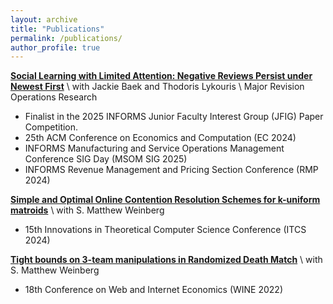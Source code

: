 ```yaml
---
layout: archive
title: "Publications"
permalink: /publications/
author_profile: true
---
```


<!-- <h2 style="font-size:28px;">Working Papers</h2>
**Optimal Exploration of New Products under Assortment Decisions**\\
with Jackie Baek and Thodoris Lykouris  -->


<!-- <h2 style="font-size:28px;">Publications</h2> -->
[**Social Learning with Limited Attention: Negative Reviews Persist under Newest First**](https://arxiv.org/abs/2406.06929) \\
with Jackie Baek and Thodoris Lykouris \\
Major Revision Operations Research
- Finalist in the 2025 INFORMS Junior Faculty Interest Group (JFIG) Paper Competition. 
- 25th ACM Conference on Economics and Computation (EC 2024)
- INFORMS Manufacturing and Service Operations Management Conference SIG Day (MSOM SIG 2025)
- INFORMS Revenue Management and Pricing Section Conference (RMP 2024)


[**Simple and Optimal Online Contention Resolution Schemes for k-uniform matroids**](https://arxiv.org/abs/2309.10078) \\
with S. Matthew Weinberg
- 15th Innovations in Theoretical Computer Science Conference (ITCS 2024)

[**Tight bounds on 3-team manipulations in Randomized Death Match**](https://arxiv.org/abs/2301.07862) \\
with S. Matthew Weinberg
- 18th Conference on Web and Internet Economics (WINE 2022)
